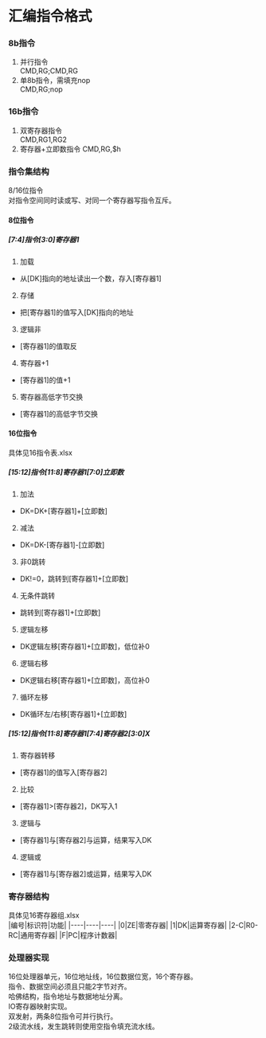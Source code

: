 # 汇编指令格式
### 8b指令  
1. 并行指令  
CMD,RG;CMD,RG  
2. 单8b指令，需填充nop  
CMD,RG;nop  
### 16b指令
1. 双寄存器指令  
CMD,RG1,RG2  
2. 寄存器+立即数指令
CMD,RG,$h
### 指令集结构
8/16位指令    
对指令空间同时读或写、对同一个寄存器写指令互斥。    

#### 8位指令
##### [7:4]指令[3:0]寄存器1  
1. 加载  
- 从[DK]指向的地址读出一个数，存入[寄存器1]
2. 存储  
- 把[寄存器1]的值写入[DK]指向的地址
3. 逻辑非  
- [寄存器1]的值取反
4. 寄存器+1   
- [寄存器1]的值+1
5. 寄存器高低字节交换   
- [寄存器1]的高低字节交换

#### 16位指令
具体见16指令表.xlsx  
##### [15:12]指令[11:8]寄存器1[7:0]立即数  
1. 加法  
- DK=DK+[寄存器1]+[立即数]  
2. 减法  
- DK=DK-[寄存器1]-[立即数]  
3. 非0跳转  
- DK!=0，跳转到[寄存器1]+[立即数]  
4. 无条件跳转  
- 跳转到[寄存器1]+[立即数]  
5. 逻辑左移  
- DK逻辑左移[寄存器1]+[立即数]，低位补0  
6. 逻辑右移  
- DK逻辑右移[寄存器1]+[立即数]，高位补0  
7. 循环左移  
- DK循环左/右移[寄存器1]+[立即数]  
##### [15:12]指令[11:8]寄存器1[7:4]寄存器2[3:0]X  
1. 寄存器转移  
- [寄存器1]的值写入[寄存器2]  
2. 比较  
- [寄存器1]>[寄存器2]，DK写入1  
3. 逻辑与  
- [寄存器1]与[寄存器2]与运算，结果写入DK  
4. 逻辑或  
- [寄存器1]与[寄存器2]或运算，结果写入DK  

### 寄存器结构
具体见16寄存器组.xlsx  
|编号|标识符|功能|
|----|----|----|
|0|ZE|零寄存器|
|1|DK|运算寄存器|
|2-C|R0-RC|通用寄存器|
|F|PC|程序计数器|


### 处理器实现
16位处理器单元，16位地址线，16位数据位宽，16个寄存器。  
指令、数据空间必须且只能2字节对齐。  
哈佛结构，指令地址与数据地址分离。  
IO寄存器映射实现。  
双发射，两条8位指令可并行执行。  
2级流水线，发生跳转则使用空指令填充流水线。